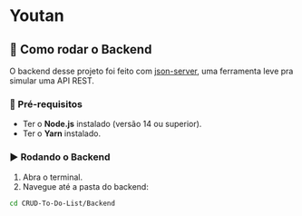 # Youtan

## 🔧 Como rodar o Backend

O backend desse projeto foi feito com [json-server](https://github.com/typicode/json-server), uma ferramenta leve pra simular uma API REST.

### 📝 Pré-requisitos

- Ter o **Node.js** instalado (versão 14 ou superior).
- Ter o **Yarn** instalado.

### ▶️ Rodando o Backend

1. Abra o terminal.
2. Navegue até a pasta do backend:

```bash
cd CRUD-To-Do-List/Backend
